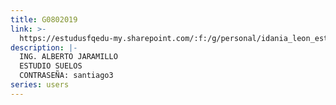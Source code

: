 ```yaml
---
title: G0802019
link: >-
  https://estudusfqedu-my.sharepoint.com/:f:/g/personal/idania_leon_estud_usfq_edu_ec/EonU4emY_zdAkRVxaFQ7eFwBuEC3f7hdK4gKlZkwL88BIw?e=6Bfigq
description: |-
  ING. ALBERTO JARAMILLO 
  ESTUDIO SUELOS 
  CONTRASEÑA: santiago3
series: users
---
```


